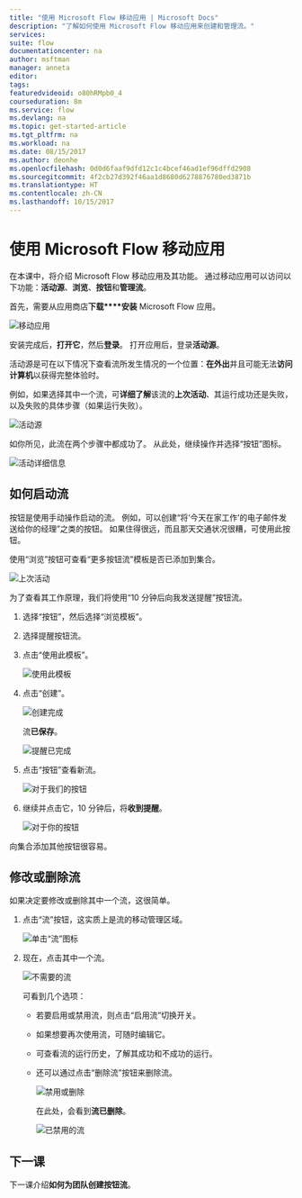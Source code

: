 ```yaml
---
title: "使用 Microsoft Flow 移动应用 | Microsoft Docs"
description: "了解如何使用 Microsoft Flow 移动应用来创建和管理流。"
services: 
suite: flow
documentationcenter: na
author: msftman
manager: anneta
editor: 
tags: 
featuredvideoid: o80hRMpb0_4
courseduration: 8m
ms.service: flow
ms.devlang: na
ms.topic: get-started-article
ms.tgt_pltfrm: na
ms.workload: na
ms.date: 08/15/2017
ms.author: deonhe
ms.openlocfilehash: 0d0d6faaf9dfd12c1c4bcef46ad1ef96dffd2908
ms.sourcegitcommit: 4f2cb27d392f46aa1d8680d6278876780ed3871b
ms.translationtype: HT
ms.contentlocale: zh-CN
ms.lasthandoff: 10/15/2017
---
```

# <a name="use-the-microsoft-flow-mobile-app"></a>使用 Microsoft Flow 移动应用
在本课中，将介绍 Microsoft Flow 移动应用及其功能。 通过移动应用可以访问以下功能：**活动源**、**浏览**、**按钮**和**管理流**。

首先，需要从应用商店**下载****安装** Microsoft Flow 应用。

![移动应用](./media/learning-mobile-app/open-mobile-app.png)

安装完成后，**打开它**，然后**登录**。 打开应用后，登录**活动源**。

活动源是可在以下情况下查看流所发生情况的一个位置：**在外出**并且可能无法**访问计算机**以获得完整体验时。

例如，如果选择其中一个流，可**详细了解**该流的**上次活动**、其运行成功还是失败，以及失败的具体步骤（如果运行失败）。

![活动源](./media/learning-mobile-app/see-all-activity.png)

如你所见，此流在两个步骤中都成功了。 从此处，继续操作并选择“按钮”图标。

![活动详细信息](./media/learning-mobile-app/activity-details.png)

## <a name="how-flows-are-started"></a>如何启动流
   按钮是使用手动操作启动的流。 例如，可以创建“将‘今天在家工作’的电子邮件发送给你的经理”之类的按钮。
如果住得很远，而且那天交通状况很糟，可使用此按钮。

使用“浏览”按钮可查看“更多按钮流”模板是否已添加到集合。

![上次活动](./media/learning-mobile-app/click-browse-button.png)

为了查看其工作原理，我们将使用“10 分钟后向我发送提醒”按钮流。

1. 选择“按钮”，然后选择“浏览模板”。
2. 选择提醒按钮流。
3. 点击“使用此模板”。
   
    ![使用此模板](./media/learning-mobile-app/use-this-template.png)
4. 点击“创建”。
   
    ![创建完成](./media/learning-mobile-app/create-complete.png)
   
    流**已保存**。
   
    ![提醒已完成](./media/learning-mobile-app/complete-reminder.png)
5. 点击“按钮”查看新流。 
   
    ![对于我们的按钮](./media/learning-mobile-app/button-send-reminder.png)
6. 继续并点击它，10 分钟后，将**收到提醒**。
   
    ![对于你的按钮](./media/learning-mobile-app/in-your-collection.png)

向集合添加其他按钮很容易。

## <a name="modify-or-delete-a-flow"></a>修改或删除流
如果决定要修改或删除其中一个流，这很简单。

1. 点击“流”按钮，这实质上是流的移动管理区域。
   
    ![单击“流”图标](./media/learning-mobile-app/click-flows-button.png)
2. 现在，点击其中一个流。
   
    ![不需要的流](./media/learning-mobile-app/send-a-reminder.png)
   
    可看到几个选项：
   
   * 若要启用或禁用流，则点击“启用流”切换开关。
   * 如果想要再次使用流，可随时编辑它。 
   * 可查看流的运行历史，了解其成功和不成功的运行。
   * 还可以通过点击“删除流”按钮来删除流。
     
     ![禁用或删除](./media/learning-mobile-app/disable-delete.png)
     
     在此处，会看到**流已删除**。
     
     ![已禁用的流](./media/learning-mobile-app/disabled-flow.png)

## <a name="next-lesson"></a>下一课
下一课介绍**如何为团队创建按钮流**。 

